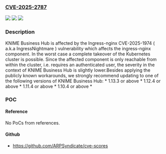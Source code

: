 ### [CVE-2025-2787](https://cve.mitre.org/cgi-bin/cvename.cgi?name=CVE-2025-2787)
![](https://img.shields.io/static/v1?label=Product&message=KNIME%20Business%20Hub&color=blue)
![](https://img.shields.io/static/v1?label=Version&message=1.13.0%3C%3D%201.13.2%20&color=brighgreen)
![](https://img.shields.io/static/v1?label=Vulnerability&message=n%2Fa&color=brighgreen)

### Description

KNIME Business Hub is affected by the Ingress-nginx CVE-2025-1974 ( a.k.a IngressNightmare ) vulnerability which affects the ingress-nginx component. In the worst case a complete takeover of the Kubernetes cluster is possible. Since the affected component is only reachable from within the cluster, i.e. requires an authenticated user, the severity in the context of KNIME Business Hub is slightly lower.Besides applying the publicly known workarounds, we strongly recommend updating to one of the following versions of KNIME Business Hub:   *  1.13.3 or above   *  1.12.4 or above   *  1.11.4 or above   *  1.10.4 or above  *

### POC

#### Reference
No PoCs from references.

#### Github
- https://github.com/ARPSyndicate/cve-scores

